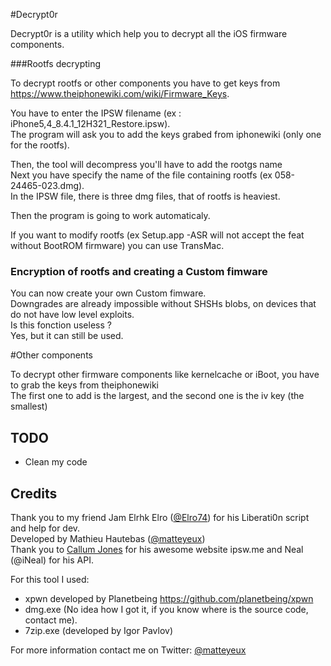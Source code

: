 #Decrypt0r

Decrypt0r is a utility which help you to decrypt all the iOS firmware components. <br>

###Rootfs decrypting

To decrypt rootfs or other components you have to get keys from https://www.theiphonewiki.com/wiki/Firmware_Keys. <br>

You have to enter the IPSW filename (ex : iPhone5,4_8.4.1_12H321_Restore.ipsw). <br>
The program will ask you to add the keys grabed from iphonewiki (only one for the rootfs). <br>

Then, the tool will decompress you'll have to add the rootgs name <br>
Next you have specify the name of the file containing rootfs (ex 058-24465-023.dmg). <br>
In the IPSW file, there is three dmg files, that of rootfs is heaviest. <br>

Then the program is going to work automaticaly. <br>

If you want to modify rootfs (ex Setup.app -ASR will not accept the feat without BootROM firmware) you can use TransMac. <br>

### Encryption of rootfs and creating a Custom fimware

You can now create your own Custom fimware. <br>
Downgrades are already impossible without SHSHs blobs, on devices that do not have low level exploits. <br>
Is this fonction useless ? <br>
Yes, but it can still be used. <br>

#Other components

To decrypt other firmware components like kernelcache or iBoot, you have to grab the keys from theiphonewiki <br>
The first one to add is the largest, and the second one is the iv key (the smallest) <br>

## TODO

- Clean my code <br>

## Credits

Thank you to my friend Jam Elrhk Elro ([@Elro74](https://twitter.com/Elro74)) for his Liberati0n script and help for dev. <br>
Developed by Mathieu Hautebas ([@matteyeux](https://twitter.com/matteyeux)) <br>
Thank you to [Callum Jones](https://twitter.com/icj_) for his awesome website ipsw.me and Neal (@iNeal) for his API.<br>

For this tool I used: <br>

- xpwn developed by Planetbeing https://github.com/planetbeing/xpwn <br>
- dmg.exe (No idea how I got it, if you know where is the source code, contact me). <br>
- 7zip.exe (developed by Igor Pavlov) <br>

For more information contact me on Twitter: [@matteyeux](https://twitter.com/matteyeux) <br>
